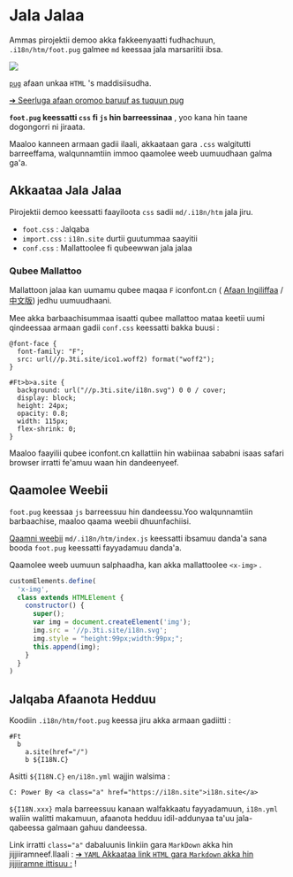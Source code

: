 # Jala Jalaa

Ammas pirojektii demoo akka fakkeenyaatti fudhachuun, `.i18n/htm/foot.pug` galmee `md` keessaa jala marsariitii ibsa.

![](https://p.3ti.site/1721286077.avif)

[`pug`](https://pugjs.org) afaan unkaa `HTML` 's maddisiisudha.

[➔ Seerluga afaan oromoo baruuf as tuquun pug](https://pugjs.org)

**`foot.pug` keessatti `css` fi `js` hin barreessinaa** , yoo kana hin taane dogongorri ni jiraata.

Maaloo kanneen armaan gadii ilaali, akkaataan gara `.css` walgitutti barreeffama, walqunnamtiin immoo qaamolee weeb uumuudhaan galma ga'a.

## Akkaataa Jala Jalaa

Pirojektii demoo keessatti faayiloota `css` sadii `md/.i18n/htm` jala jiru.

* `foot.css` : Jalqaba
* `import.css` : `i18n.site` durtii guutummaa saayitii
* `conf.css` : Mallattoolee fi qubeewwan jala jalaa

### Qubee Mallattoo

Mallattoon jalaa kan uumamu qubee maqaa `F` iconfont.cn ( [Afaan Ingiliffaa](https://www.iconfont.cn/?lang=en-us) /[中文版](https://www.iconfont.cn/?lang=zh)) jedhu uumuudhaani.

Mee akka barbaachisummaa isaatti qubee mallattoo mataa keetii uumi qindeessaa armaan gadii `conf.css` keessatti bakka buusi :

```
@font-face {
  font-family: "F";
  src: url(//p.3ti.site/ico1.woff2) format("woff2");
}

#Ft>b>a.site {
  background: url("//p.3ti.site/i18n.svg") 0 0 / cover;
  display: block;
  height: 24px;
  opacity: 0.8;
  width: 115px;
  flex-shrink: 0;
}
```

Maaloo faayilii qubee iconfont.cn kallattiin hin wabiinaa sababni isaas safari browser irratti fe'amuu waan hin dandeenyeef.

## Qaamolee Weebii

`foot.pug` keessaa `js` barreessuu hin dandeessu.Yoo walqunnamtiin barbaachise, maaloo qaama weebii dhuunfachiisi.

[Qaamni weebii](https://www.freecodecamp.org/news/build-your-first-web-component/) `md/.i18n/htm/index.js` keessatti ibsamuu danda'a sana booda `foot.pug` keessatti fayyadamuu danda'a.

Qaamolee weeb uumuun salphaadha, kan akka mallattoolee `<x-img>` .

```js
customElements.define(
  'x-img',
  class extends HTMLElement {
    constructor() {
      super();
      var img = document.createElement('img');
      img.src = '//p.3ti.site/i18n.svg';
      img.style = "height:99px;width:99px;";
      this.append(img);
    }
  }
)
```

## Jalqaba Afaanota Hedduu

Koodiin `.i18n/htm/foot.pug` keessa jiru akka armaan gadiitti :

```
#Ft
  b
    a.site(href="/")
    b ${I18N.C}
```

Asitti `${I18N.C}` `en/i18n.yml` wajjin walsima :

```
C: Power By <a class="a" href="https://i18n.site">i18n.site</a>
```

`${I18N.xxx}` mala barreessuu kanaan walfakkaatu fayyadamuun, `i18n.yml` waliin walitti makamuun, afaanota hedduu idil-addunyaa ta'uu jala-qabeessa galmaan gahuu dandeessa.

Link irratti `class="a"` dabaluunis linkiin gara `MarkDown` akka hin jijjiiramneef.Ilaali :
 [➔ `YAML` Akkaataa link `HTML` gara `Markdown` akka hin jijjiiramne ittisuu :](/i18/qa#H2) !